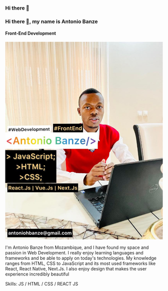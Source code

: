 ### Hi there 👋

### Hi there 👋, my name is Antonio Banze
#### Front-End Development
![Front-End Development](https://github.com/Antonio-H-Banze/Antonio-H-Banze/blob/main/ahb-banner.jpeg)

I'm Antonio Banze from Mozambique, and I have found my space and passion in Web Development. I really enjoy learning languages and frameworks and be able to apply on today's technologies. My knowledge ranges from HTML, CSS to JavaScript and its most used frameworks like React, React Native, Next.Js.  I also enjoy design that makes the user experience incredibly beautiful

Skills: JS / HTML / CSS / REACT JS
